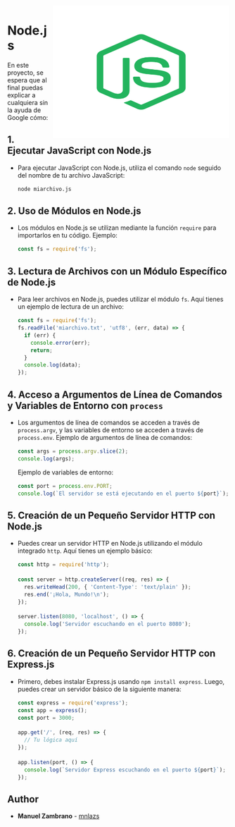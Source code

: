 <img src="nodejs-45adbe594d.png" alt="Descripción de la imagen" width="400" height="300" align="right">

# Node.js

En este proyecto, se espera que al final puedas explicar a cualquiera sin la ayuda de Google cómo:

## 1. Ejecutar JavaScript con Node.js
   - Para ejecutar JavaScript con Node.js, utiliza el comando `node` seguido del nombre de tu archivo JavaScript:
     ```sh
     node miarchivo.js
     ```

## 2. Uso de Módulos en Node.js
   - Los módulos en Node.js se utilizan mediante la función `require` para importarlos en tu código. Ejemplo:
     ```javascript
     const fs = require('fs');
     ```

## 3. Lectura de Archivos con un Módulo Específico de Node.js
   - Para leer archivos en Node.js, puedes utilizar el módulo `fs`. Aquí tienes un ejemplo de lectura de un archivo:
     ```javascript
     const fs = require('fs');
     fs.readFile('miarchivo.txt', 'utf8', (err, data) => {
       if (err) {
         console.error(err);
         return;
       }
       console.log(data);
     });
     ```

## 4. Acceso a Argumentos de Línea de Comandos y Variables de Entorno con `process`
   - Los argumentos de línea de comandos se acceden a través de `process.argv`, y las variables de entorno se acceden a través de `process.env`. Ejemplo de argumentos de línea de comandos:
     ```javascript
     const args = process.argv.slice(2);
     console.log(args);
     ```
     Ejemplo de variables de entorno:
     ```javascript
     const port = process.env.PORT;
     console.log(`El servidor se está ejecutando en el puerto ${port}`);
     ```

## 5. Creación de un Pequeño Servidor HTTP con Node.js
   - Puedes crear un servidor HTTP en Node.js utilizando el módulo integrado `http`. Aquí tienes un ejemplo básico:
     ```javascript
     const http = require('http');

     const server = http.createServer((req, res) => {
       res.writeHead(200, { 'Content-Type': 'text/plain' });
       res.end('¡Hola, Mundo!\n');
     });

     server.listen(8080, 'localhost', () => {
       console.log('Servidor escuchando en el puerto 8080');
     });
     ```

## 6. Creación de un Pequeño Servidor HTTP con Express.js
   - Primero, debes instalar Express.js usando `npm install express`. Luego, puedes crear un servidor básico de la siguiente manera:
     ```javascript
     const express = require('express');
     const app = express();
     const port = 3000;

     app.get('/', (req, res) => {
       // Tu lógica aquí
     });

     app.listen(port, () => {
       console.log(`Servidor Express escuchando en el puerto ${port}`);
     });
     ```

## Author
- **Manuel Zambrano** - [mnlazs](https://github.com/mnlazs)
